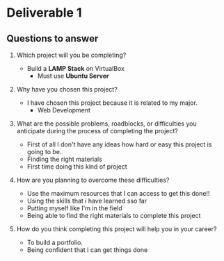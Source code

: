# Deliverable 1
## Questions to answer

1. Which project will you be completing?
   + Build a **LAMP Stack** on VirtualBox 
     + Must use **Ubuntu Server**

2. Why have you chosen this project?
   + I have chosen this project because it is related to my major.
     + Web Development
  
3. What are the possible problems, roadblocks, or difficulties you anticipate during the process of completing the project?
   + First of all I don't have any ideas how hard or easy this project is going to be. 
   + Finding the right materials
   + First time doing this kind of project
  
4. How are you planning to overcome these difficulties?
   + Use the maximum resources that I can access to get this done!!
   + Using the skills that i have learned sso far
   + Putting myself like I'm in the field 
   + Being able to find the right materials to complete this project
    
5. How do you think completing this project will help you in your career?
   + To build a portfolio.
   + Being confident that I can get things done
  
